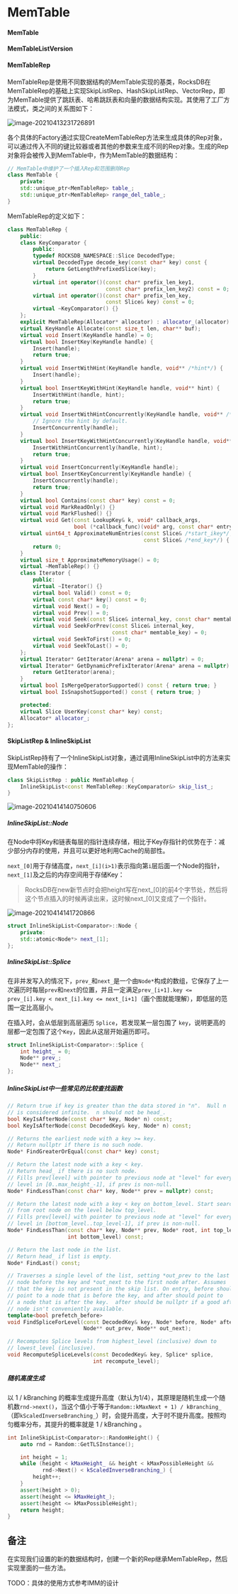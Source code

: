 # MemTable

#### MemTable



#### MemTableListVersion



#### MemTableRep

MemTableRep是使用不同数据结构的MemTable实现的基类，RocksDB在MemTableRep的基础上实现SkipListRep、HashSkipListRep、VectorRep，即为MemTable提供了跳跃表、哈希跳跃表和向量的数据结构实现。其使用了工厂方法模式，类之间的关系图如下：

![image-20210413231726891](MemTable.assets/image-20210413231726891.png)

各个具体的Factory通过实现CreateMemTableRep方法来生成具体的Rep对象，可以通过传入不同的键比较器或者其他的参数来生成不同的Rep对象。生成的Rep对象将会被传入到MemTable中，作为MemTable的数据结构：

```cpp
// MemTable中维护了一个插入Rep和范围删除Rep
class MemTable {
    private:
    std::unique_ptr<MemTableRep> table_;
  	std::unique_ptr<MemTableRep> range_del_table_;
}
```

MemTableRep的定义如下：

```cpp
class MemTableRep {
    public:
    class KeyComparator {
        public:
        typedef ROCKSDB_NAMESPACE::Slice DecodedType;
        virtual DecodedType decode_key(const char* key) const {
            return GetLengthPrefixedSlice(key);
        }
        virtual int operator()(const char* prefix_len_key1,
                               const char* prefix_len_key2) const = 0;
        virtual int operator()(const char* prefix_len_key,
                               const Slice& key) const = 0;
        virtual ~KeyComparator() {}
    };
    explicit MemTableRep(Allocator* allocator) : allocator_(allocator) {}
    virtual KeyHandle Allocate(const size_t len, char** buf);
    virtual void Insert(KeyHandle handle) = 0;
    virtual bool InsertKey(KeyHandle handle) {
        Insert(handle);
        return true;
    }
    virtual void InsertWithHint(KeyHandle handle, void** /*hint*/) {
        Insert(handle);
    }
    virtual bool InsertKeyWithHint(KeyHandle handle, void** hint) {
        InsertWithHint(handle, hint);
        return true;
    }
    virtual void InsertWithHintConcurrently(KeyHandle handle, void** /*hint*/) {
        // Ignore the hint by default.
        InsertConcurrently(handle);
    }
    virtual bool InsertKeyWithHintConcurrently(KeyHandle handle, void** hint) {
        InsertWithHintConcurrently(handle, hint);
        return true;
    }
    virtual void InsertConcurrently(KeyHandle handle);
    virtual bool InsertKeyConcurrently(KeyHandle handle) {
        InsertConcurrently(handle);
        return true;
    }
    virtual bool Contains(const char* key) const = 0;
    virtual void MarkReadOnly() {}
    virtual void MarkFlushed() {}
    virtual void Get(const LookupKey& k, void* callback_args,
                     bool (*callback_func)(void* arg, const char* entry));
    virtual uint64_t ApproximateNumEntries(const Slice& /*start_ikey*/,
                                           const Slice& /*end_key*/) {
        return 0;
    }
    virtual size_t ApproximateMemoryUsage() = 0;
    virtual ~MemTableRep() {}
    class Iterator {
        public:
        virtual ~Iterator() {}
        virtual bool Valid() const = 0;
        virtual const char* key() const = 0;
        virtual void Next() = 0;
        virtual void Prev() = 0;
        virtual void Seek(const Slice& internal_key, const char* memtable_key) = 0;
        virtual void SeekForPrev(const Slice& internal_key,
                                 const char* memtable_key) = 0;
        virtual void SeekToFirst() = 0;
        virtual void SeekToLast() = 0;
    };
    virtual Iterator* GetIterator(Arena* arena = nullptr) = 0;
    virtual Iterator* GetDynamicPrefixIterator(Arena* arena = nullptr) {
        return GetIterator(arena);
    }
    virtual bool IsMergeOperatorSupported() const { return true; }
    virtual bool IsSnapshotSupported() const { return true; }

    protected:
    virtual Slice UserKey(const char* key) const;
    Allocator* allocator_;
};
```

#### SkipListRep & InlineSkipList

SkipListRep持有了一个InlineSkipList对象，通过调用InlineSkipList中的方法来实现MemTable的操作：

```cpp
class SkipListRep : public MemTableRep {
    InlineSkipList<const MemTableRep::KeyComparator&> skip_list_;
}
```

![image-20210414140750606](MemTable.assets/image-20210414140750606.png)

##### InlineSkipList::Node

在Node中将Key和链表每层的指针连续存储，相比于Key存指针的优势在于：减少部分内存的使用，并且可以更好地利用Cache的局部性。

`next_[0]`用于存储高度，`next_[i](i>1)`表示指向第`i`层后面一个Node的指针，`next_[1]`及之后的内存空间用于存储Key：

> RocksDB在new新节点时会把height写在next_[0]的前4个字节处，然后将这个节点插入的时候再读出来，这时候next_[0]又变成了一个指针。

![image-20210414141720866](MemTable.assets/image-20210414141720866.png)

```cpp
struct InlineSkipList<Comparator>::Node {
    private:
    std::atomic<Node*> next_[1];
};
```

##### InlineSkipList::Splice

在非并发写入的情况下，`prev_`和`next_`是一个由`Node*`构成的数组，它保存了上一次遍历时每层`prev`和`next`的位置，并且一定满足`prev_[i+1].key <= prev_[i].key < next_[i].key <= next_[i+1]`（画个图就能理解），即低层的范围一定比高层小。

在插入时，会从低层到高层遍历 `Splice`，若发现某一层包围了 `key`，说明更高的层都一定包围了这个`Key`，因此从这层开始遍历即可。

```cpp
struct InlineSkipList<Comparator>::Splice {
    int height_ = 0;
    Node** prev_;
    Node** next_;
};
```

##### InlineSkipList中一些常见的比较查找函数

```cpp
// Return true if key is greater than the data stored in "n".  Null n
// is considered infinite.  n should not be head_.
bool KeyIsAfterNode(const char* key, Node* n) const;
bool KeyIsAfterNode(const DecodedKey& key, Node* n) const;

// Returns the earliest node with a key >= key.
// Return nullptr if there is no such node.
Node* FindGreaterOrEqual(const char* key) const;

// Return the latest node with a key < key.
// Return head_ if there is no such node.
// Fills prev[level] with pointer to previous node at "level" for every
// level in [0..max_height_-1], if prev is non-null.
Node* FindLessThan(const char* key, Node** prev = nullptr) const;

// Return the latest node with a key < key on bottom_level. Start searching
// from root node on the level below top_level.
// Fills prev[level] with pointer to previous node at "level" for every
// level in [bottom_level..top_level-1], if prev is non-null.
Node* FindLessThan(const char* key, Node** prev, Node* root, int top_level,
                   int bottom_level) const;

// Return the last node in the list.
// Return head_ if list is empty.
Node* FindLast() const;

// Traverses a single level of the list, setting *out_prev to the last
// node before the key and *out_next to the first node after. Assumes
// that the key is not present in the skip list. On entry, before should
// point to a node that is before the key, and after should point to
// a node that is after the key.  after should be nullptr if a good after
// node isn't conveniently available.
template<bool prefetch_before>
void FindSpliceForLevel(const DecodedKey& key, Node* before, Node* after, int level,
                        Node** out_prev, Node** out_next);

// Recomputes Splice levels from highest_level (inclusive) down to
// lowest_level (inclusive).
void RecomputeSpliceLevels(const DecodedKey& key, Splice* splice,
                           int recompute_level);
```

##### 随机高度生成

以 1 / kBranching 的概率生成提升高度（默认为1/4），其原理是随机生成一个随机数`rnd->next()`，当这个值小于等于`Random::kMaxNext + 1) / kBranching_`（即`kScaledInverseBranching_`）时，会提升高度，大于时不提升高度。按照均匀概率分布，其提升的概率就是 1 / kBranching 。

```cpp
int InlineSkipList<Comparator>::RandomHeight() {
    auto rnd = Random::GetTLSInstance();

    int height = 1;
    while (height < kMaxHeight_ && height < kMaxPossibleHeight &&
           rnd->Next() < kScaledInverseBranching_) {
        height++;
    }
    assert(height > 0);
    assert(height <= kMaxHeight_);
    assert(height <= kMaxPossibleHeight);
    return height;
}
```



## 备注

在实现我们设置的新的数据结构时，创建一个新的Rep继承MemTableRep，然后实现里面的一些方法。

TODO：具体的使用方式参考IMM的设计